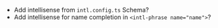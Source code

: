 - Add intellisense from `intl.config.ts` Schema?
- Add intellisense for name completion in `<intl-phrase name="name">`?